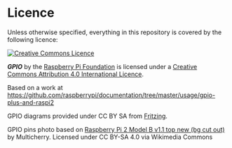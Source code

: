 # Licence

Unless otherwise specified, everything in this repository is covered by the following licence:

[![Creative Commons Licence](https://licensebuttons.net/l/by-sa/4.0/88x31.png)](http://creativecommons.org/licenses/by-sa/4.0/)

***GPIO*** by the [Raspberry Pi Foundation](https://www.raspberrypi.org/) is licensed under a [Creative Commons Attribution 4.0 International Licence](http://creativecommons.org/licenses/by-sa/4.0/).

Based on a work at https://github.com/raspberrypi/documentation/tree/master/usage/gpio-plus-and-raspi2

GPIO diagrams provided under CC BY SA from [Fritzing](http://fritzing.org/home/).

GPIO pins photo based on [Raspberry Pi 2 Model B v1.1 top new (bg cut out)](http://commons.wikimedia.org/wiki/File:Raspberry_Pi_2_Model_B_v1.1_top_new_%28bg_cut_out%29.jpg#mediaviewer/File:Raspberry_Pi_2_Model_B_v1.1_top_new_%28bg_cut_out%29.jpg) by Multicherry. Licensed under CC BY-SA 4.0 via Wikimedia Commons
